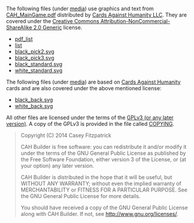 The following files (under [media](media/)) use graphics and text from [CAH_MainGame.pdf](http://s3.amazonaws.com/cah/CAH_MainGame.pdf) distributed by [Cards Against Humanity LLC](http://cardsagainsthumanity.com/).
They are covered under the [Creative Commons Attribution-NonCommercial-ShareAlike 2.0 Generic](http://creativecommons.org/licenses/by-nc-sa/2.0/) license.

* [pdf_list](media/pdf_list)
* [list](media/list)
* [black_pick2.svg](media/black_pick2.svg)
* [black_pick3.svg](media/black_pick3.svg)
* [black_standard.svg](media/black_standard.svg)
* [white_standard.svg](media/white_standard.svg)

The following files (under [media](media/)) are based on [Cards Against Humanity](http://cardsagainsthumanity.com/) cards and are also covered under the above mentioned license:

* [black_back.svg](media/black_standard.svg)
* [white_back.svg](media/white_standard.svg)

All other files are licensed under the terms of the [GPLv3 (or any later version)](http://www.gnu.org/licenses/gpl.html).
A copy of the GPLv3 is provided in the file called [COPYING](COPYING).

> Copyright (C) 2014 Casey Fitzpatrick
> 
> CAH Builder is free software: you can redistribute it and/or modify
> it under the terms of the GNU General Public License as published by
> the Free Software Foundation, either version 3 of the License, or
> (at your option) any later version.
> 
> CAH Builder is distributed in the hope that it will be useful,
> but WITHOUT ANY WARRANTY; without even the implied warranty of
> MERCHANTABILITY or FITNESS FOR A PARTICULAR PURPOSE.  See the
> GNU General Public License for more details.
> 
> You should have received a copy of the GNU General Public License
> along with CAH Builder.  If not, see <http://www.gnu.org/licenses/>.
